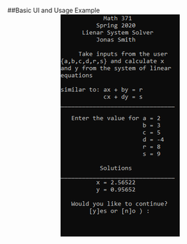 ##Basic UI and Usage Example
<img style="display: block; margin-left: auto; margin-right: auto;" src="images/opsResearch1.1.PNG" alt="icon">